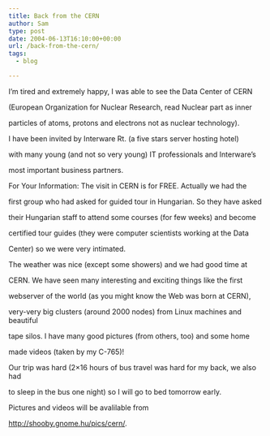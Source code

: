 ```yaml
---
title: Back from the CERN
author: Sam
type: post
date: 2004-06-13T16:10:00+00:00
url: /back-from-the-cern/
tags:
  - blog

---
```

I&#8217;m tired and extremely happy, I was able to see the Data Center of CERN
  
(European Organization for Nuclear Research, read Nuclear part as inner
  
particles of atoms, protons and electrons not as nuclear technology).

I have been invited by Interware Rt. (a five stars server hosting hotel)
  
with many young (and not so very young) IT professionals and Interware&#8217;s
  
most important business partners.

For Your Information: The visit in CERN is for FREE. Actually we had the
  
first group who had asked for guided tour in Hungarian. So they have asked
  
their Hungarian staff to attend some courses (for few weeks) and become
  
certified tour guides (they were computer scientists working at the Data
  
Center) so we were very intimated.

The weather was nice (except some showers) and we had good time at
  
CERN. We have seen many interesting and exciting things like the first
  
webserver of the world (as you might know the Web was born at CERN),
  
very-very big clusters (around 2000 nodes) from Linux machines and beautiful
  
tape silos. I have many good pictures (from others, too) and some home
  
made videos (taken by my C-765)!

Our trip was hard (2&#215;16 hours of bus travel was hard for my back, we also had
  
to sleep in the bus one night) so I will go to bed tomorrow early.

Pictures and videos will be avalilable from
  
http://shooby.gnome.hu/pics/cern/.

